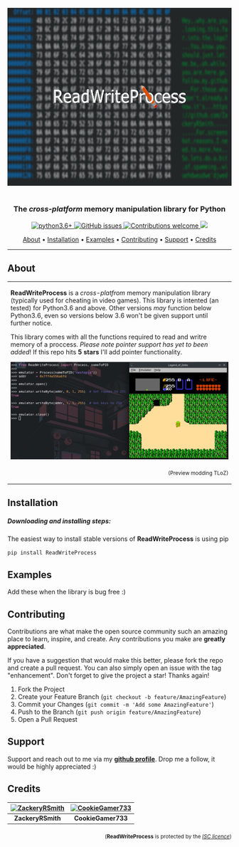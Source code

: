 <p align="center"><img width=600 height=400 src="https://github.com/NESTools/ReadWriteProcess/blob/main/res/ReadWriteProcessLogo.jpg" alt="Logo"></p>

<h1 align="center" />

<h3 align="center">The <b><i>cross-platform</i></b> memory manipulation library for Python </h3>

<p align="center">
    <a href="https://www.python.org/">
    <img src="https://img.shields.io/badge/python-v3.6+-blue.svg?style=flat-square" 
         alt="python3.6+">
    <a href="https://github.com/NESTools/ReadWriteProcess/issues">
    <img src="https://img.shields.io/github/issues-raw/NESTools/ReadWriteProcess.svg?style=flat-square"
         alt="GitHub issues">
    <a href="#contributing">
    <img src="https://img.shields.io/badge/contributions-welcome-orange.svg?style=flat-square"
         alt="Contributions welcome">
    <a href="https://github.com/NESTools/ReadWriteProcess/blob/main/LICENSE">
    <img src="https://img.shields.io/badge/license-ISC-blue.svg?style=flat-square">
</p>
      
<p align="center">
  <a href="#about">About</a> •
  <a href="#installation">Installation</a> •
  <a href="#examples">Examples</a> •
  <a href="#contributing">Contributing</a> •
  <a href="#support">Support</a> •
  <a href="#credits">Credits</a>
</p>

---

## About

<table>
<tr>
<td>
  
**ReadWriteProcess** is a *cross-platfrom* memory manipulation library (typically used for cheating in video games). This library is intented (an tested) for Python3.6 and above. Other versions *may* function below Python3.6, even so versions below 3.6 won't be given support until further notice.

This library comes with all the functions required to read and writre memory of a proccess. *Please note pointer support has yet to been added*! If this repo hits **5 stars** I'll add pointer functionality.

![Example1](https://github.com/NESTools/ReadWriteProcess/blob/main/res/example1.png)
<p align="right">
<sub>(Preview modding TLoZ)</sub>
</p>

</td>
</tr>
</table>

## Installation

##### Downloading and installing steps:
The easiest way to install stable versions of **ReadWriteProcess** is using pip
```shell
pip install ReadWriteProcess
```

## Examples
Add these when the library is bug free :)

## Contributing
Contributions are what make the open source community such an amazing place to learn, inspire, and create. Any contributions you make are **greatly appreciated**.

If you have a suggestion that would make this better, please fork the repo and create a pull request. You can also simply open an issue with the tag "enhancement".
Don't forget to give the project a star! Thanks again!

1. Fork the Project
2. Create your Feature Branch (`git checkout -b feature/AmazingFeature`)
3. Commit your Changes (`git commit -m 'Add some AmazingFeature'`)
4. Push to the Branch (`git push origin feature/AmazingFeature`)
5. Open a Pull Request

## Support
Support and reach out to me via my **[github profile](https://github.com/ZackeryRSmith)**. Drop me a follow, it would be highly appreciated :)

## Credits

| [![ZackeryRSmith](https://avatars.githubusercontent.com/u/72983221?v=4&size=170)](https://github.com/ZackeryRSmith) | [![CookieGamer733](https://avatars.githubusercontent.com/u/74946768?v=4&size=170)](https://github.com/CookieGamer733)		|
|:------------------------------------------------------------------------------------------------------------------------:	|:----------------------------------------------------------------------------------------------------:	|
|                                                    **ZackeryRSmith**                                                    |                                           **CookieGamer733**                                           |

<p align="right">
<sub>(<b>ReadWriteProcess</b> is protected by the <a href="https://github.com/NESTools/ReadWriteProcess/blob/main/LICENSE"><i>ISC licence</i></a>)</sub>
</p>
